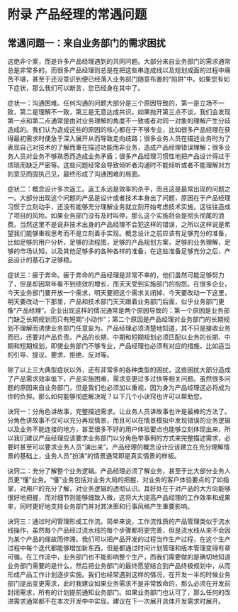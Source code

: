 # 附录 产品经理的常遇问题

## 常遇问题一：来自业务部门的需求困扰

这绝非个案，而是许多产品经理遇到的共同问题。大部分来自业务部门的需求通常总是非常多的，而很多产品经理则总是在把这些串连成线以及规划成面的过程中痛苦不堪，甚至于还没意识到便已经落入业务部门随意布置的“陷阱”中。如果您有如下症状，那么我们可以断言，您已经身在其中了。

症状一：沟通困难。任何沟通的问题大部分是三个原因导致的，第一是立场不一致，第二是理解不一致，第三是无意达成共识。如果抛开第三点不谈，我们会发现第一点和第二点通常是由对业务理解的角度不一致或者对同一对象的理解产生分歧造成的。我们认为造成这些的原因的核心都在于不够专业，比如很多产品经理在获得最初需求时便急于深入展开从而导致走向歧路；很多业务人员在描述业务时为了表现自己对技术的了解而重在描述功能而非业务，造成产品经理错误理解；很多业务人员对业务不够熟悉而造成业务矛盾；很多产品经理习惯性地把产品设计得过于烦琐而缺乏严密等。这些问题经常会导致倾听者沟通时不能倾听或者不能理解对方的意见而固执己见，最终形成了沟通困难的局面。

症状二：概念设计多次返工。返工永远是效率的杀手，而且这是最常出现的问题之一。大部分出现这个问题的产品是设计或者技术本身出了问题，原因在于产品经理习惯于立刻动手，还没有能够充分理解业务就立刻开始考虑技术实施，这往往造成了项目的风险。如果业务部门没有及时叫停，那么这个实施将会是彻头彻尾的浪费。当然这里不是说非技术出身的产品经理不会犯这样的错误，之所以这样说是希望我们能够重视思考而不是立刻着手实现。概念设计之前应该有足够充分的准备，比如足够的用户分析，足够的流程图，足够的产品规划方案，足够的业务理解，足够的市场认知，以及其他足够多的各种各样的准备，在这些准备足够充分之后，产品设计的基石才足够稳。

症状三：疲于奔命。疲于奔命的产品经理是非常不幸的，他们虽然可能足够努力了，但是却因常年看不到绩效的增长，而天天受到实施部门的抱怨。在很多企业，今天业务部门要开放一个需求，明天要把这个需求关闭掉，今天要改动一下这里，明天要改动一下那里，产品和技术部门天天跟着业务部门后面，似乎业务部门更像“产品经理”。企业出现这样的情况通常是两个原因导致的：第一个原因是业务部门缺乏长期规划而只有短期“小动作”；第二个原因是产品经理对业务部门的长期规划不理解而诱使业务部门任意妄为。产品经理必须清楚地知道，其不只是接收业务而已，还要对产品负责。产品的长期、中期和短期规划必须匹配以业务的长期、中期和短期规划，即使业务部门不够专业，产品经理也必须有对应的措施，比如适当的引导、提议、要求、拒绝、反对等。

除了以上三大典型症状以外，还有非常多的各种类型的困扰，这些困扰大部分造成了产品需求效率低下，产品实施困难，需求变更过多过快等相关问题。虽然很多问题的原因来自业务部门，但是我们也必须加以重视，因为身为产品经理这必将成为你的负担。那么如何能够彻底解决呢？以下几个小诀窍也许可以帮助您。

诀窍一：分角色讲故事，完整描述需求。让业务人员讲故事也许是最棒的方法了。分角色讲故事不仅可以充分再现情景，而且可以在情景模拟中发现错误的业务逻辑以及业务不能连接的地方，甚至很多不好的用户体验要点也能够立刻体现出来，所以我们建议产品经理应该要求业务部门以分角色举事例的方式来完整描述需求，必要时甚至可以要求业务人员“演出来”。产品经理的概念设计应该建立在充分理解情景的基础上，业务人员“扮演”的情景通常即是真实情景的样板。

诀窍二：充分了解整个业务逻辑。产品经理必须了解业务，甚至于比大部分业务人员更“懂”业务。“懂”业务包括对业务大局的把握，对业务的客户体验要点的了如指掌，对用户的充分了解，对业务逻辑的透彻认识。其好处在于对产品的大方向能够很好地把握，而对细节则能够细致入微，这将大大提高产品经理的工作效率和成果率，同时更好地支持业务部门并对其决策和行事风格产生重要影响。

诀窍三：通过时间管理形成工作流。简单来说，工作流性质的产品管理类似于流水线操作，虽然每个产品经过流水线的每个步骤都将更完善，但是流水线从来不会因为某个产品的缘故而停滞。我们可以把产品开发的过程当作生产过程，在这个生产过程中每个迭代都能够增加新东西，但是都通过时间计划管理和版本管理变得有章可循。在工作流中，业务部门也不能影响整个生产，而我们需要做的是确切地知道业务部门需要的是什么，然后把业务部门的最终愿望结合到产品终极规划中，从而形成产品工作计划逐步实施。我们也经常遇到这样的情况，在开发一半的时候业务部门提出变更需求，此时我建议如果业务需求不是非常致命的，那么必须在开发前封闭需求，所有的计划提前通知业务部门。如果业务部门也认可了，那么任何的改进需求通常都不在本次开发中中实现。建议在下一次展开具体开发需求时展开。
